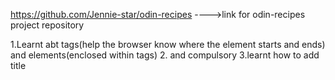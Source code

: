 https://github.com/Jennie-star/odin-recipes   ---->link for odin-recipes project repository

1.Learnt abt tags(help the browser know where the element starts and ends) and elements(enclosed within tags)
2.<!DOCTYPE html> and <html></html> compulsory
3.learnt how to add title<title>(within head)
4.learnt how to add paragraphs<p>
5.learnt how to add heading and alter its size
6.learnt how to make text bold<strong>
7.learnt how to make text italic<em>
8.learnt about relative and absolute links and how to insert links in html file
9.learnt about how to insert image
1o.learnt importance hof commiting messages
